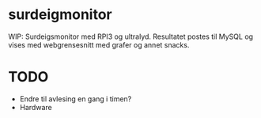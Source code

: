 # surdeigmonitor
WIP: Surdeigsmonitor med RPI3 og ultralyd. Resultatet postes til MySQL og vises med webgrensesnitt med grafer og annet snacks.

# TODO
- Endre til avlesing en gang i timen?
- Hardware
